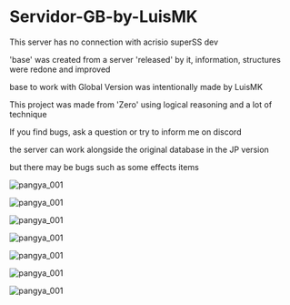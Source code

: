 # Servidor-GB-by-LuisMK
 
This server has no connection with acrisio superSS dev

'base' was created from a server 'released' by it, information, structures were redone and improved

base to work with Global Version was intentionally made by LuisMK

This project was made from 'Zero' using logical reasoning and a lot of technique

If you find bugs, ask a question or try to inform me on discord

the server can work alongside the original database in the JP version

but there may be bugs such as some effects items


![pangya_001](https://cdn.discordapp.com/attachments/521180240542826498/1175625942744453120/image.png?ex=656be9fa&is=655974fa&hm=fe71135884c33da1cf552727bb0bd2fbfb00824bf7a5d63b81812beaef8857c3&)

![pangya_001](https://cdn.discordapp.com/attachments/521180240542826498/1175945844441223279/SPOILER_image.png?ex=656d13e9&is=655a9ee9&hm=945c584ffa24213d36df0647ff5cf2e32d646b7eb25161ffee064af03dc57a61&)


![pangya_001](https://cdn.discordapp.com/attachments/521180240542826498/1176891320170709083/SPOILER_image.png?ex=65708474&is=655e0f74&hm=baf55f779d978ce907876b3431b0388d4ce077a11cf116a832eb488d90d417ef&)


![pangya_001](https://cdn.discordapp.com/attachments/521180240542826498/1176891320170709083/SPOILER_image.png?ex=65708474&is=655e0f74&hm=baf55f779d978ce907876b3431b0388d4ce077a11cf116a832eb488d90d417ef&)


![pangya_001](https://cdn.discordapp.com/attachments/521180240542826498/1176892670946328606/SPOILER_image.png?ex=657085b6&is=655e10b6&hm=f0912fa4eb2ef12e72b534fc5c38f612952a486c28501a5dbdde6f5d070c53e4&)

![pangya_001](https://cdn.discordapp.com/attachments/521180240542826498/1176892759727157399/image.png?ex=657085cb&is=655e10cb&hm=762e6283cd869290f2b8b50fc4a7d0a05b765616654aab5683b57aed59bb6936&)

![pangya_001](https://cdn.discordapp.com/attachments/521180240542826498/1176894020811763762/image.png?ex=657086f8&is=655e11f8&hm=e304bd040b4ff4208a5c33bb58b103bb31403c1cdfc8fa66c13dc4b55020fe25&)
